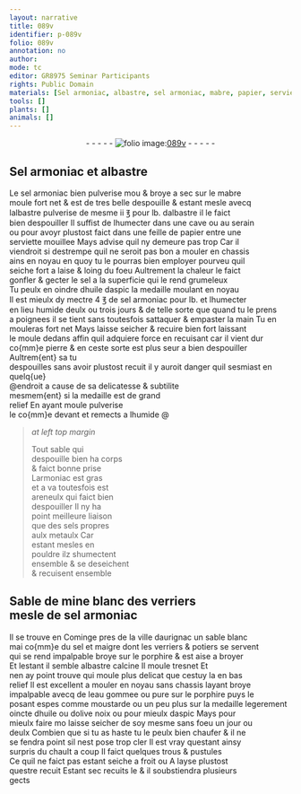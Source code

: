 ```yaml
---
layout: narrative
title: 089v
identifier: p-089v
folio: 089v
annotation: no
author:
mode: tc
editor: GR8975 Seminar Participants
rights: Public Domain
materials: [Sel armoniac, albastre, sel armoniac, mabre, papier, serviette, sel, huile daspic, armoniac, sels propres aulx metaulx, Sable de mine blanc des verriers, porphire, albastre calcine, eau gommee, pure, huile, olive, noix, aspic]
tools: []
plants: []
animals: []
---
```


<div class="folio" align="center">- - - - - <a href="http://gallica.bnf.fr/ark:/12148/btv1b10500001g/f184.image" target="_blank"><img src="https://cu-mkp.github.io/2017-workshop-edition/assets/photo-icon.png" alt="folio image: " style="display:inline-block; margin-bottom:-3px;"/>089v</a> - - - - - </div>  
  

## <span class="m">Sel armoniac</span> et <span class="m">albastre</span>

 
Le <span class="m">sel armoniac</span> bien pulverise mou & broye a sec sur le <span class="m">mabre</span><br/> moule fort net & est de tres belle despouille & estant mesle avecq<br/> l<span class="m">albastre</span> pulverise de mesme ii ℥ pour lb. d<span class="m">albastre</span> il le faict<br/> bien despouiller Il suffist de lhumecter dans une <span class="env">cave</span> ou au <span class="env">serain</span><br/> ou pour avoyr plustost faict dans une feille de <span class="m">papier</span> entre une<br/> <span class="m">serviette</span> mouillee Mays advise quil ny demeure pas trop Car il<br/> viendroit si destrempe quil ne seroit pas bon a mouler en chassis<br/> ains en noyau en quoy tu le pourras bien employer pourveu quil<br/> seiche fort a laise & loing du foeu Aultrement la chaleur le faict<br/> gonfler & gecter le <span class="m">sel</span> a la superficie qui le rend grumeleux<br/> Tu peulx en oindre d<span class="m">huile daspic</span> la medaille moulant en noyau<br/> Il est mieulx dy mectre 4 ℥ de <span class="m">sel armoniac</span> pour lb. et lhumecter<br/> en lieu humide deulx ou trois jours & de telle sorte que quand tu le prens<br/> a poignees il se tient sans toutesfois sattaquer & empaster la main Tu en<br/> mouleras fort net Mays laisse seicher & recuire bien fort laissant<br/> le moule dedans affin quil adquiere force en recuisant car il vient dur<br/> co{mm}e pierre & en ceste sorte est plus seur a bien despouiller Aultrem{ent} sa tu<br/> despouilles sans avoir plustost recuit il y auroit danger quil sesmiast en quelq{ue}<br/> @endroit a cause de sa delicatesse & subtilite<br/> mesmem{ent} si la medaille est de grand<br/> relief En ayant moule pulverise<br/> le co{mm}e devant et remects a lhumide @
 
> *at left top margin*
> 
>   Tout sable qui<br/> despouille bien ha corps<br/> & faict bonne prise<br/> L<span class="m">armoniac</span> est gras<br/> et a va toutesfois est<br/> areneulx qui faict bien<br/> despouiller Il ny ha<br/> point meilleure liaison<br/> que des <span class="m">sels propres<br/> aulx metaulx</span> Car<br/> estant mesles en<br/> pouldre ilz shumectent<br/> ensemble & se deseichent<br/> & recuisent ensemble
 
 
  

## <span class="m">Sable de mine blanc des <span class="pro">verriers</span></span><br/> mesle de <span class="m">sel armoniac</span>

 
Il se trouve en <span class="pl">Cominge</span> pres de la ville d<span class="pl">aurignac</span> un sable blanc<br/> mai co{mm}e du <span class="m">sel</span> et maigre dont les <span class="pro">verriers</span> & <span class="pro">potiers</span> se servent<br/> qui se rend impalpable broye sur le <span class="m">porphire</span> & est aise a broyer<br/> Et lestant il semble <span class="m">albastre calcine</span> Il moule tresnet Et<br/> nen ay point trouve qui moule plus delicat que cestuy la en bas<br/> relief Il est excellent a mouler en noyau sans chassis layant broye<br/> impalpable avecq de l<span class="m">eau gommee</span> ou <span class="m">pure</span> sur le <span class="m">porphire</span> puys le<br/> posant espes comme moustarde ou un peu plus sur la medaille legerement<br/> oincte d<span class="m">huile</span> ou d<span class="m">olive</span> <span class="m">noix</span> ou pour mieulx d<span class="m">aspic</span> Mays pour<br/> mieulx faire mo laisse seicher de soy mesme sans foeu un jour ou<br/> deulx Combien que si tu as haste tu le peulx bien chaufer & il ne<br/> se fendra point sil nest pose trop cler Il est vray questant ainsy<br/> surpris du chault a coup Il faict quelques trous & pustules<br/> Ce quil ne faict pas estant seiche a froit ou A layse plustost<br/> questre recuit Estant sec recuits le & il soubstiendra plusieurs<br/> gects
 
